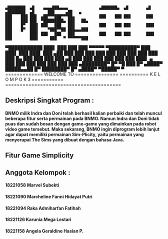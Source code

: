     ▄████████  ▄█    ▄▄▄▄███▄▄▄▄              ▄███████▄  ▄█        ▄█   ▄████████  ▄█      ███     ▄██   ▄
    ███    ███ ███  ▄██▀▀▀███▀▀▀██▄           ███    ███ ███       ███  ███    ███ ███  ▀█████████▄ ███   ██▄
    ███    █▀  ███▌ ███   ███   ███           ███    ███ ███       ███▌ ███    █▀  ███▌    ▀███▀▀██ ███▄▄▄███
    ███        ███▌ ███   ███   ███           ███    ███ ███       ███▌ ███        ███▌     ███   ▀ ▀▀▀▀▀▀███
  ▀███████████ ███▌ ███   ███   ███  ▀▀▀▀▀  ▀█████████▀  ███       ███▌ ███        ███▌     ███     ▄██   ███
           ███ ███  ███   ███   ███           ███        ███       ███  ███    █▄  ███      ███     ███   ███
     ▄█    ███ ███  ███   ███   ███           ███        ███▌    ▄ ███  ███    ███ ███      ███     ███   ███
   ▄████████▀  █▀    ▀█   ███   █▀           ▄████▀      █████▄▄██ █▀   ████████▀  █▀      ▄████▀    ▀█████▀
                                                         ▀                                                  
                                ============= WELCOME TO ===============
                                ========== K E L O M P O K 3 ===========
                                ========================================
                                   

## Deskripsi Singkat Program :
#### BNMO milik Indra dan Doni telah berhasil kalian perbaiki dan telah muncul beberapa fitur serta permainan pada BNMO. Namun Indra dan Doni tidak puas dan sudah bosan dengan game-game yang dimainkan pada robot video game tersebut. Maka sekarang, BNMO ingin diprogram lebih lanjut agar dapat memiliki permainan Sim-Plicity, yaitu permainan yang menyerupai The Sims yang dibuat dengan bahasa Java.

## Fitur Game Simplicity
####  


## Anggota Kelompok :
#### 18221058	Marvel Subekti
#### 18221090	Marcheline Fanni Hidayat Putri
#### 18221094	Raka Admiharfan Fatihah
#### 18221126	Karunia Mega Lestari
#### 18221158	Angela Geraldine Hasian P.






